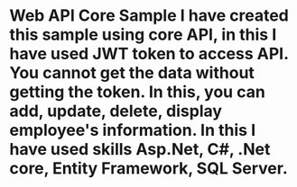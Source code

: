 # Web API Core Sample  I have created this sample using core API, in this I have used JWT token to access API. You cannot get the data without getting the token. In this, you can add, update, delete, display employee's information. In this I have used skills Asp.Net, C#, .Net core, Entity Framework, SQL Server.

